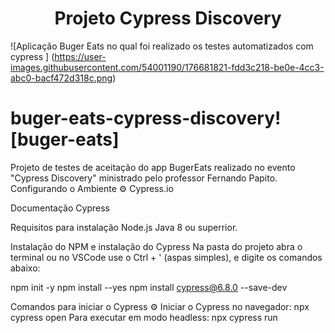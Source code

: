 <h1 align="center"> Projeto Cypress Discovery </h1>

![Aplicação Buger Eats no qual foi realizado os testes automatizados com cypress ]
(https://user-images.githubusercontent.com/54001190/176681821-fdd3c218-be0e-4cc3-abc0-bacf472d318c.png)

# buger-eats-cypress-discovery![buger-eats]

Projeto de testes de aceitação do app BugerEats realizado no evento "Cypress Discovery" ministrado pelo professor Fernando Papito.
Configurando o Ambiente ⚙️
Cypress.io

Documentação Cypress

Requisitos para instalação
Node.js
Java 8 ou superrior.

Instalação do NPM e instalação do Cypress
Na pasta do projeto abra o terminal ou no VSCode use o Ctrl + ' (aspas simples), e digite os comandos abaixo:

npm init -y
npm install --yes
npm install cypress@6.8.0 --save-dev

Comandos para iniciar o Cypress ⚙️
Iniciar o Cypress no navegador:
npx cypress open
Para executar em modo headless:
npx cypress run
